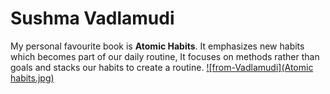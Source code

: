 # Sushma Vadlamudi
My personal favourite book is **Atomic Habits**. It emphasizes new habits which becomes part of our daily routine, It focuses on methods rather than goals and stacks our habits to create a routine.
[![from-Vadlamudi](Atomic habits.jpg)](MyMedia.md)